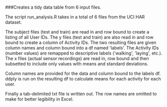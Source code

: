 ###Creates a tidy data table from 6 input files.

The script run_analysis.R takes in a total of 6 files from the UCI HAR dataset.

The subject files (test and train) are read in and row bound to create a listing of all User IDs.
The y files (test and train) are also read in and row bound to create a column of Activity IDs.
The two resulting files are given column names and column bound into a df named 'labels'.
The Activity IDs (number values) are remapped to descriptive labels ('walking', 'laying', etc.).
The x files (actual sensor recordings) are read in, row bound and then subsetted to include only values with
means and standard deviations.

Column names are provided for the data and column bound to the labels df.
ddply is run on the resulting df to calculate means for each activity for each user.

Finally a tab-delimited txt file is written out. The row names are omitted to make for better
legibility in Excel.
